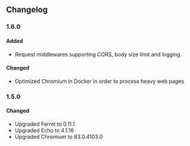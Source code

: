 ## Changelog

### 1.6.0
#### Added
- Request middlewares supporting CORS, body size limit and logging.

#### Changed
- Optimized Chromium in Docker in order to process heavy web pages

### 1.5.0
#### Changed
- Upgraded Ferret to 0.11.1
- Upgraded Echo to 4.1.16
- Upgraded Chromium to 83.0.4103.0
